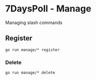 # 7DaysPoll - Manage 
Managing slash commands

## Register
```
go run manage/* register
```

### Delete
```
go run manage/* delete
```
